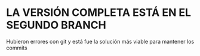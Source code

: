 # LA VERSIÓN COMPLETA ESTÁ EN EL SEGUNDO BRANCH

Hubieron errores con git y está fue la solución más viable para mantener los commits
